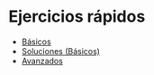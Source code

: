 # Ejercicios rápidos

- [Básicos](https://www.r-bloggers.com/2017/03/data-structures-exercises/)
- [Soluciones (Básicos)](https://www.r-exercises.com/2017/03/15/data-structures-solutions/)
- [Avanzados](http://adv-r.had.co.nz/Data-structures.html)